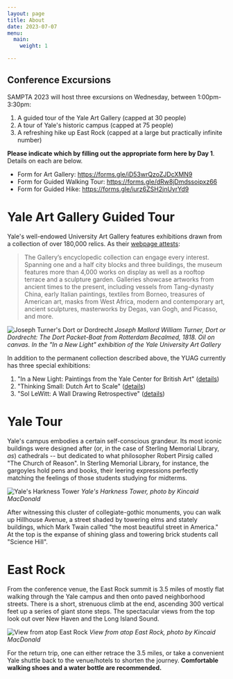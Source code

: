 ```yaml
---
layout: page
title: About
date: 2023-07-07
menu:
  main:
    weight: 1

---
```


## Conference Excursions

SAMPTA 2023 will host three excursions on Wednesday, between 1:00pm-3:30pm:
1. A guided tour of the Yale Art Gallery (capped at 30 people)
2. A tour of Yale's historic campus (capped at 75 people)
3. A refreshing hike up East Rock (capped at a large but practically infinite number)

**Please indicate which by filling out the appropriate form here by Day 1**. Details on each are below.
- Form for Art Gallery: https://forms.gle/iD53wrQzoZJDcXMN9
- Form for Guided Walking Tour: https://forms.gle/dRw8jDmdssoipxz66
- Form for Guided Hike: https://forms.gle/iurz6ZSH2jnUyrYd9

# Yale Art Gallery Guided Tour

Yale's well-endowed University Art Gallery features exhibitions drawn from a collection of over 180,000 relics. 
As their [webpage attests](https://artgallery.yale.edu/):

> The Gallery’s encyclopedic collection can engage every interest. Spanning one and a half city blocks and three buildings, the museum features more than 4,000 works on display as well as a rooftop terrace and a sculpture garden. Galleries showcase artworks from ancient times to the present, including vessels from Tang-dynasty China, early Italian paintings, textiles from Borneo, treasures of American art, masks from West Africa, modern and contemporary art, ancient sculptures, masterworks by Degas, van Gogh, and Picasso, and more.

![Joseph Turner's Dort or Dordrecht](http://sampta2023.github.io/uploads/turner-dort-or-dordrecht-from-yale-art-gallery.jpg) 
*Joseph Mallord William Turner, Dort or Dordrecht: The Dort Packet-Boat from Rotterdam Becalmed, 1818. Oil on canvas. In the "In a New Light" exhibition of the Yale University Art Gallery*

In addition to the permanent collection described above, the YUAG currently has three special exhibitions:
1. "In a New Light: Paintings from the Yale Center for British Art" ([details](https://artgallery.yale.edu/exhibitions/exhibition/new-light-paintings-yale-center-british-art))
2. "Thinking Small: Dutch Art to Scale" ([details](https://artgallery.yale.edu/exhibitions/exhibition/thinking-small-dutch-art-scale))
3. "Sol LeWitt: A Wall Drawing Retrospective" ([details](https://artgallery.yale.edu/exhibitions/exhibition/sol-lewitt-wall-drawing-retrospective))

# Yale Tour

Yale's campus embodies a certain self-conscious grandeur. Its most iconic buildings were designed after (or, in the case of Sterling Memorial Library, *as*) cathedrals -- but dedicated to what philosopher Robert Pirsig called "The Church of Reason". 
In Sterling Memorial Library, for instance, the gargoyles hold pens and books, their leering expressions perfectly matching the feelings of those students studying for midterms.

![Yale's Harkness Tower](http://sampta2023.github.io/uploads/harkness-tower.jpeg) 
*Yale's Harkness Tower, photo by Kincaid MacDonald*

After witnessing this cluster of collegiate-gothic monuments, you can walk up Hillhouse Avenue, a street shaded by towering elms and stately buildings, which Mark Twain called "the most beautiful street in America." At the top is the expanse of shining glass and towering brick students call "Science Hill". 

# East Rock
From the conference venue, the East Rock summit is 3.5 miles of mostly flat walking through the Yale campus and then onto paved neighborhood streets. There is a short, strenuous climb at the end, ascending 300 vertical feet up a series of giant stone steps. The spectacular views from the top look out over New Haven and the Long Island Sound. 

![View from atop East Rock](http://sampta2023.github.io/uploads/east-rock.jpeg) 
*View from atop East Rock, photo by Kincaid MacDonald*

For the return trip, one can either retrace the 3.5 miles, or take a convenient Yale shuttle back to the venue/hotels to shorten the journey. **Comfortable walking shoes and a water bottle are recommended.**
   

